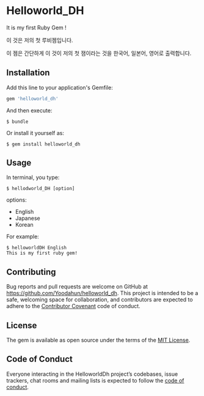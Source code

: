 # Helloworld_DH

It is my first Ruby Gem !

이 것은 저의 첫 루비젬입니다.

이 젬은 간단하게 이 것이 저의 첫 잼이라는 것을 한국어, 일본어, 영어로 출력합니다.



## Installation

Add this line to your application's Gemfile:

```ruby
gem 'helloworld_dh'
```

And then execute:

    $ bundle

Or install it yourself as:

    $ gem install helloworld_dh

## Usage

In terminal, you type:

````
$ hellodworld_DH [option]
````

options:

- English
- Japanese
- Korean

For example:

```shell
$ helloworldDH English
This is my first ruby gem!
```

## Contributing

Bug reports and pull requests are welcome on GitHub at https://github.com/Yoodahun/helloworld_dh. This project is intended to be a safe, welcoming space for collaboration, and contributors are expected to adhere to the [Contributor Covenant](http://contributor-covenant.org) code of conduct.

## License

The gem is available as open source under the terms of the [MIT License](https://opensource.org/licenses/MIT).

## Code of Conduct

Everyone interacting in the HelloworldDh project’s codebases, issue trackers, chat rooms and mailing lists is expected to follow the [code of conduct](https://github.com/[USERNAME]/helloworld_dh/blob/master/CODE_OF_CONDUCT.md).
